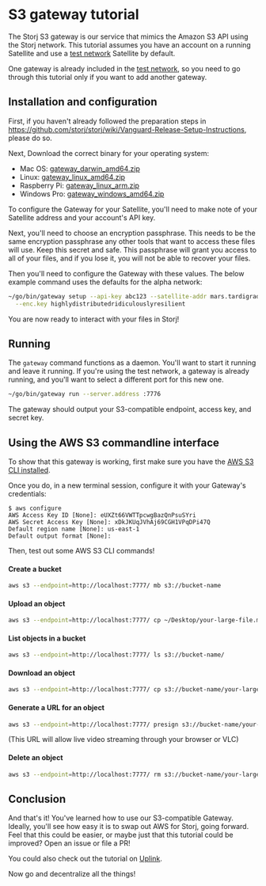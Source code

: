 # S3 gateway tutorial

The Storj S3 gateway is our service that mimics the Amazon S3 API using the
Storj network. This tutorial assumes you have an account on a running
Satellite and use a [test network](Test-network.md) Satellite by default.

One gateway is already included in the [test network](Test-network.md), so you need to go through this tutorial only if you want to add another gateway.

## Installation and configuration

First, if you haven't already followed the preparation steps in https://github.com/storj/storj/wiki/Vanguard-Release-Setup-Instructions, please do so.

Next, Download the correct binary for your operating system:

- Mac OS: [gateway_darwin_amd64.zip](https://storj-v3-alpha-builds.storage.googleapis.com/5ac1622-heads-v0.10.1-go1.12.1/gateway_darwin_amd64.zip)
- Linux: [gateway_linux_amd64.zip](https://storj-v3-alpha-builds.storage.googleapis.com/5ac1622-heads-v0.10.1-go1.12.1/gateway_linux_amd64.zip)
- Raspberry Pi: [gateway_linux_arm.zip](https://storj-v3-alpha-builds.storage.googleapis.com/5ac1622-heads-v0.10.1-go1.12.1/gateway_linux_arm.zip)
- Windows Pro: [gateway_windows_amd64.zip](https://storj-v3-alpha-builds.storage.googleapis.com/5ac1622-heads-v0.10.1-go1.12.1/gateway_windows_amd64.exe.zip)

To configure the Gateway for your Satellite, you'll need to make note of your
Satellite address and your account's API key. 

Next, you'll need to choose an encryption passphrase. This needs to be the same
encryption passphrase any other tools that want to access these files will use.
Keep this secret and safe. This passphrase will grant you access to all of 
your files, and if you lose it, you will not be able to recover your files.

Then you'll need to configure the Gateway with these values. The below example
command uses the defaults for the alpha network:

```bash
~/go/bin/gateway setup --api-key abc123 --satellite-addr mars.tardigrade.io:7777 \
  --enc.key highlydistributedridiculouslyresilient
```

You are now ready to interact with your files in Storj!

## Running

The `gateway` command functions as a daemon. You'll want to start it running
and leave it running. If you're using the test network, a gateway is already
running, and you'll want to select a different port for this new one.

```bash
~/go/bin/gateway run --server.address :7776
```

The gateway should output your S3-compatible endpoint, access key, and secret
key.

## Using the AWS S3 commandline interface

To show that this gateway is working, first make sure you have the [AWS S3 CLI
installed](https://docs.aws.amazon.com/cli/latest/userguide/installing.html).

Once you do, in a new terminal session, configure it with your Gateway's
credentials:

```
$ aws configure
AWS Access Key ID [None]: eUXZt66VWTTpcwgBazQnPsuSYri
AWS Secret Access Key [None]: xDkJKUqJVhAj69CGH1VPqDPi47Q
Default region name [None]: us-east-1
Default output format [None]:
```

Then, test out some AWS S3 CLI commands!

#### Create a bucket

```bash
aws s3 --endpoint=http://localhost:7777/ mb s3://bucket-name
```

#### Upload an object

```bash
aws s3 --endpoint=http://localhost:7777/ cp ~/Desktop/your-large-file.mp4 s3://bucket-name
```

#### List objects in a bucket

```bash
aws s3 --endpoint=http://localhost:7777/ ls s3://bucket-name/
```

#### Download an object

```bash
aws s3 --endpoint=http://localhost:7777/ cp s3://bucket-name/your-large-file.mp4 ~/Desktop/your-large-file.mp4
```

#### Generate a URL for an object

```bash
aws s3 --endpoint=http://localhost:7777/ presign s3://bucket-name/your-large-file.mp4
```

(This URL will allow live video streaming through your browser or VLC)

#### Delete an object

```bash
aws s3 --endpoint=http://localhost:7777/ rm s3://bucket-name/your-large-file.mp4
```

## Conclusion

And that's it! You've learned how to use our S3-compatible Gateway. Ideally,
you'll see how easy it is to swap out AWS for Storj, going forward. Feel that
this could be easier, or maybe just that this tutorial could be improved?
Open an issue or file a PR!

You could also check out the tutorial on [Uplink](Uplink-CLI.md).

Now go and decentralize all the things!
